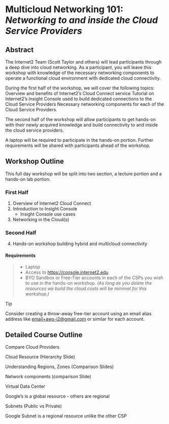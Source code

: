 
# **Multicloud Networking 101:** _Networking to and inside the Cloud Service Providers_

## Abstract

The Internet2 Team (Scott Taylor and others) will lead participants through a deep dive into cloud networking. As a participant, you will leave this workshop with knowledge of the necessary networking components to operate a functional cloud environment with dedicated cloud connectivity.

During the first half of the workshop, we will cover the following topics:
Overview and benefits of Internet2’s Cloud Connect service
Tutorial on Internet2’s Insight Console used to build dedicated connections to the Cloud Service Providers
Necessary networking components for each of the Cloud Service Providers.

The second half of the workshop will allow participants to get hands-on with their newly acquired knowledge and build connectivity to and inside the cloud service providers.

A laptop will be required to participate in the hands-on portion. Further requirements will be shared with participants ahead of the workshop.

## Workshop Outline

This full day workshop will be split into two section, a lecture portion and a hands-on lab portion.

### First Half

1. Overview of Internet2 Cloud Connect
2. Introduction to Insight Console
   - Insight Console use cases
3. Networking in the Cloud(s)

### Second Half

4. Hands-on workshop building hybrid and multicloud connectivity

#### Requirements

> - Laptop
> - Access to https://console.internet2.edu
> - BYO Sandbox or Free-Tier accounts in each of the CSPs you wish to use in the hands-on workshop.
> _(As long as you delete the resources we build the cloud costs will be minimal for this workshop.)_

> [!TIP]
> Consider creating a throw-away free-tier account using an email alias address like email+aws-i2@gmail.com or similar for each account.

## Detailed Course Outline

Compare Cloud Providers

Cloud Resource (Hierarchy Slide)

Understanding Regions, Zones (Comparison Slides)

Network components (comparison Slide)

Virtual Data Center

Google’s is a global resource - others are regional

Subnets (Public vs Private)

Google Subnet is a regional resource unlike the other CSP
